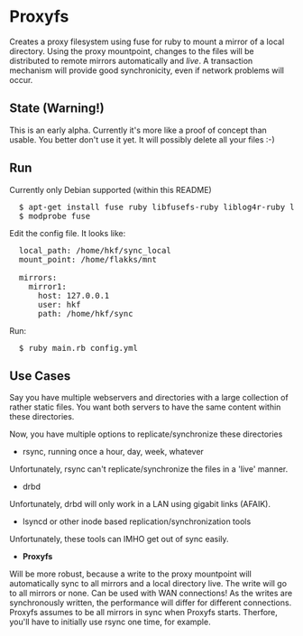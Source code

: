 
# Proxyfs

Creates a proxy filesystem using fuse for ruby to mount a mirror of a local directory.
Using the proxy mountpoint, changes to the files will be distributed to remote mirrors automatically and *live*.
A transaction mechanism will provide good synchronicity, even if network problems will occur.

## State (Warning!)

This is an early alpha. Currently it's more like a proof of concept than usable. You better don't use it yet.
It will possibly delete all your files :-)

## Run

Currently only Debian supported (within this README)

<pre>
  $ apt-get install fuse ruby libfusefs-ruby liblog4r-ruby libnet-sftp2-ruby
  $ modprobe fuse
</pre>

Edit the config file. It looks like:

<pre>
  local_path: /home/hkf/sync_local
  mount_point: /home/flakks/mnt

  mirrors:
    mirror1:
      host: 127.0.0.1
      user: hkf
      path: /home/hkf/sync
</pre>

Run:

<pre>
  $ ruby main.rb config.yml
</pre>

## Use Cases

Say you have multiple webservers and directories with a large collection of rather static files.
You want both servers to have the same content within these directories.

Now, you have multiple options to replicate/synchronize these directories

- rsync, running once a hour, day, week, whatever

Unfortunately, rsync can't replicate/synchronize the files in a 'live' manner.

- drbd

Unfortunately, drbd will only work in a LAN using gigabit links (AFAIK).

- lsyncd or other inode based replication/synchronization tools

Unfortunately, these tools can IMHO get out of sync easily.

- **Proxyfs**

Will be more robust, because a write to the proxy mountpoint will automatically sync to all mirrors and a local directory live.
The write will go to all mirrors or none. Can be used with WAN connections! As the writes are synchronously written, the performance 
will differ for different connections. Proxyfs assumes to be all mirrors in sync when Proxyfs starts. Therfore, you'll have to
initially use rsync one time, for example.


